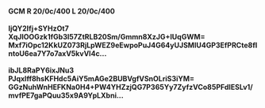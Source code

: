 #### GCM R 20/0c/400 L 20/0c/400
**IjQY2Ifj+SYHzOt7**<br/>**XqJlOOGzk1fGb3l57ZtRLB20Sm/Gmmn8XzJG+IUqGWM=**<br/>**Mxf7iOpc12KkUZ073RjLpWEZ9eEwpoPuJ4G64yUJSMlU4GP3EfPRCte8flntoU6ea7Y7o7axV5kvVl4c...**<br/><br/>
**ibJL8RaPY6ixJNu3**<br/>**PJqxlff8hsKFHdc5AiY5mAGe2BUBVgfVSnOLriS3iYM=**<br/>**GGzNuhWnHEFKNa0H4+PW4YHZzjQG7P365Yy7ZyfzVCo85PFdIESLv1/mvfPE7gaPQuu35x9A9YpLXbni...**